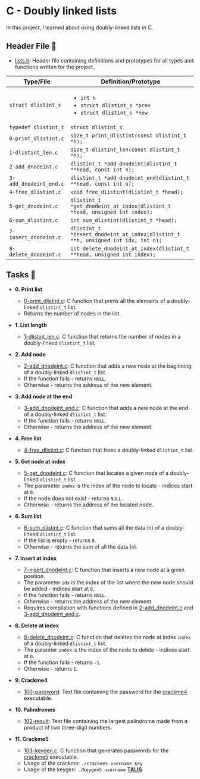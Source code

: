 # C - Doubly linked lists

In this project, I learned about using doubly-linked lists in C.

## Header File :file_folder:

- [lists.h](./lists.h): Header file containing definitions and prototypes for all types
  and functions written for the project.

| Type/File              | Definition/Prototype                                                                         |
| ---------------------- | -------------------------------------------------------------------------------------------- |
| `struct dlistint_s`    | <ul><li>`int n`</li><li>`struct dlistint_s *prev`</li><li>`struct dlistint_s *new`</li></ul> |
| `typedef dlistint_t`   | `struct dlistint_s`                                                                          |
| `0-print_dlistint.c`   | `size_t print_dlistint(const dlistint_t *h);`                                                |
| `1-dlistint_len.c`     | `size_t dlistint_len(const dlistint_t *h);`                                                  |
| `2-add_dnodeint.c`     | `dlistint_t *add_dnodeint(dlistint_t **head, const int n);`                                  |
| `3-add_dnodeint_end.c` | `dlistint_t *add_dnodeint_end(dlistint_t **head, const int n);`                              |
| `4-free_dlistint.c`    | `void free_dlistint(dlistint_t *head);`                                                      |
| `5-get_dnodeint.c`     | `dlistint_t *get_dnodeint_at_index(dlistint_t *head, unsigned int index);`                   |
| `6-sum_dlistint.c`     | `int sum_dlistint(dlistint_t *head);`                                                        |
| `7-insert_dnodeint.c`  | `dlistint_t *insert_dnodeint_at_index(dlistint_t **h, unsigned int idx, int n);`             |
| `8-delete_dnodeint.c`  | `int delete_dnodeint_at_index(dlistint_t **head, unsigned int index);`                       |

## Tasks :page_with_curl:

- **0. Print list**

  - [0-print_dlistint.c](./0-print_dlinstint.c): C function that prints all the elements
    of a doubly-linked `dlistint_t` list.
  - Returns the number of nodes in the list.

- **1. List length**

  - [1-dlistint_len.c](./1-dlistint_len.c): C function that returns the number of nodes in
    a doubly-linked `dlistint_t` list.

- **2. Add node**

  - [2-add_dnodeint.c](./2-add_dnodeint.c): C function that adds a new node at the
    beginning of a doubly-linked `dlistint_t` list.
  - If the function fails - returns `NULL`.
  - Otherwise - returns the address of the new element.

- **3. Add node at the end**

  - [3-add_dnodeint_end.c](./3-add_dnodeint_end.c): C function that adds a new
    node at the end of a doubly-linked `dlistint_t` list.
  - If the function fails - returns `NULL`.
  - Otherwise - returns the address of the new element.

- **4. Free list**

  - [4-free_dlistint.c](./4-free_dlistint.c): C function that frees a
    doubly-linked `dlistint_t` list.

- **5. Get node at index**

  - [5-get_dnodeint.c](./5-get_dnodeint.c): C function that locates a given node of a
    doubly-linked `dlistint_t` list.
  - The parameter `index` is the index of the node to locate - indices start at `0`.
  - If the node does not exist - returns `NULL`.
  - Otherwise - returns the address of the located node.

- **6. Sum list**

  - [6-sum_dlistint.c](./6-sum_dlistint.c): C function that sums all the data (`n`)
    of a doubly-linked `dlistint_t` list.
  - If the list is empty - returns `0`.
  - Otherwise - returns the sum of all the data (`n`).

- **7. Insert at index**

  - [7-insert_dnodeint.c](./7-insert_dnodeint.c): C function that inserts a new node at a
    given position.
  - The parameter `idx` is the index of the list where the new node should
    be added - indices start at `0`.
  - If the function fails - returns `NULL`.
  - Otherwise - returns the address of the new element.
  - Requires compilation with functions defined in [2-add_dnodeint.c](./2-add_dnodeint.c)
    and [3-add_dnodeint_end.c](./3-add_dnodeint_end.c).

- **8. Delete at index**

  - [8-delete_dnodeint.c](./8-delete_dnodeint.c): C function that deletes the node at
    index `index` of a doubly-linked `dlistint_t` list.
  - The paramter `index` is the index of the node to delete - indices start at `0`.
  - If the function fails - returns `-1`.
  - Otherwise - returns `1`.

- **9. Crackme4**

  - [100-password](./100-password): Text file containing the password for the
    [crackme4](https://github.com/holbertonschool/0x16.c) executable.

- **10. Palindromes**

  - [102-result](./102-result): Text file containing the largest palindrome made from a
    product of two three-digit numbers.

- **11. Crackme5**
  - [103-keygen.c](./103-keygen.c): C function that generates passwords for the
    [crackme5](https://github.com/holbertonschool/0x16.c) executable.
  - Usage of the crackme: `./crackme5 username key`
  - Usage of the keygen: `./keygen5 username`
**[TALIS](https://github.com/TALIS-PRO)**
